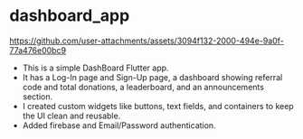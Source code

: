 # dashboard_app

https://github.com/user-attachments/assets/3094f132-2000-494e-9a0f-77a476e00bc9

* This is a simple DashBoard Flutter app.
* It has a Log-In page and Sign-Up page, a dashboard showing referral code and total donations, a leaderboard, and an announcements section.
* I created custom widgets like buttons, text fields, and containers to keep the UI clean and reusable.
* Added firebase and Email/Password authentication.

